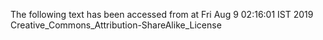 The following text has been accessed from at Fri Aug 9 02:16:01 IST 2019
Creative_Commons_Attribution-ShareAlike_License

